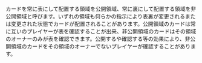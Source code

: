 カードを常に表にして配置する領域を公開領域、常に裏にして配置する領域を非公開領域と呼びます。いずれの領域も何らかの指示により表裏が変更されるまたは変更された状態でカードが配置されることがあります。公開領域のカードは常に互いのプレイヤーが表を確認することが出来、非公開領域のカードはその領域のオーナーのみが表を確認できます。公開するや確認する等の効果により、非公開領域のカードをその領域のオーナーでないプレイヤーが確認することがあります。
